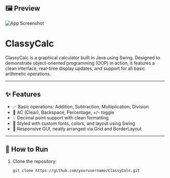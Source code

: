 ## 🖼️ Preview

![App Screenshot](https://raw.githubusercontent.com/yourusername/CalcApp-Java/main/screenshot.png)


# ClassyCalc

ClassyCalc is a graphical calculator built in Java using Swing. Designed to demonstrate object-oriented programming (OOP) in action, it features a clean interface, real-time display updates, and support for all basic arithmetic operations.

---

## ✨ Features

- ✅ Basic operations: Addition, Subtraction, Multiplication, Division
- 🔁 AC (Clear), Backspace, Percentage, +/- toggle
- 💡 Decimal point support with clean formatting
- 🎨 Styled with custom fonts, colors, and layout using Swing
- 📱 Responsive GUI, neatly arranged via Grid and BorderLayout

---

## 🔧 How to Run

1. Clone the repository:
   ```bash
   git clone https://github.com/yourusername/ClassyCalc.git
